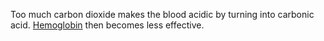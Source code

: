 Too much carbon dioxide makes the blood acidic by turning into carbonic acid. [Hemoglobin](Hemoglobin) then becomes less effective.
